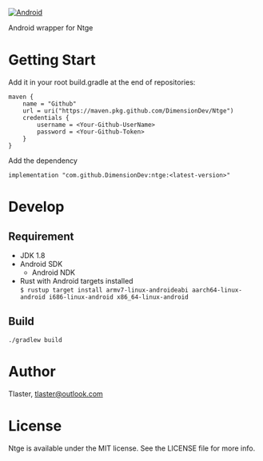 [![Android](https://github.com/DimensionDev/ntge/workflows/Android/badge.svg)](https://github.com/DimensionDev/ntge/actions?query=workflow%3AAndroid)

Android wrapper for Ntge

# Getting Start
Add it in your root build.gradle at the end of repositories:
```
maven {
    name = "Github"
    url = uri("https://maven.pkg.github.com/DimensionDev/Ntge")
    credentials {
        username = <Your-Github-UserName>
        password = <Your-Github-Token>
    }
}
```
Add the dependency
```
implementation "com.github.DimensionDev:ntge:<latest-version>"
```

# Develop
## Requirement
- JDK 1.8
- Android SDK
  - Android NDK
- Rust with Android targets installed  
```$ rustup target install armv7-linux-androideabi aarch64-linux-android i686-linux-android x86_64-linux-android```

## Build
```
./gradlew build
```

# Author

Tlaster, tlaster@outlook.com

# License

Ntge is available under the MIT license. See the LICENSE file for more info.
